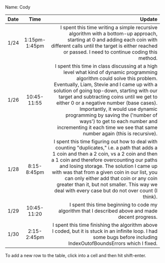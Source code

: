 Name: Cody

| Date |     Time      |                                                                                                                                                                                                                                                                                                                                                                                                                                                                                                Update |
|:-----|:-------------:|------------------------------------------------------------------------------------------------------------------------------------------------------------------------------------------------------------------------------------------------------------------------------------------------------------------------------------------------------------------------------------------------------------------------------------------------------------------------------------------------------:|
| 1/24 | 1:15pm-1:45pm |                                                                                                                                                                                                                                                                        I spent this time writing a simple recursive algorithm with a bottom-up approach, starting at 0 and adding each coin with different calls until the target is either reached or passed. I need to continue coding this method. |
| 1/26 |  10:45-11:55  | I spent this time in class discussing at a high level what kind of dynamic programming algorithm could solve this problem. Eventually, Liam, Stevie and I came up with a solution of going top-down, starting with our target and subtracting coins until we get to either 0 or a negative number (base cases). Importantly, it would use dynamic programming by saving the ('number of ways') to get to each number and incrementing it each time we see that same number again (this is recursive). |
| 1/28 |  8:15-8:45pm  |                                                                 I spent this time figuring out how to deal with counting "duplicates," i.e. a path that adds a 1 coin and then a 2 coin, vs a 2 coin and then a 1 coin and therefore overcounting our paths and losing storage. The solution I came up with was that from a given coin in our list, you can only either add that coin or any coin greater than it, but not smaller. This way we deal with every case but do not over count (I think). |
| 1/29 |  10:45-11:20  |                                                                                                                                                                                                                                                                                                                                                                                                     I spent this time beginning to code my algorithm that I described above and made decent progress. |
| 1/30 |  2:15-2:45pm  |                                                                                                                                                                                                                                                                                                                                  I spent this time finishing the algorithm above I coded, but it is stuck in an infinite loop. I had some bugs before including IndexOutofBoundsErrors which I fixed. |


To add a new row to the table, click into a cell and then hit shift-enter.